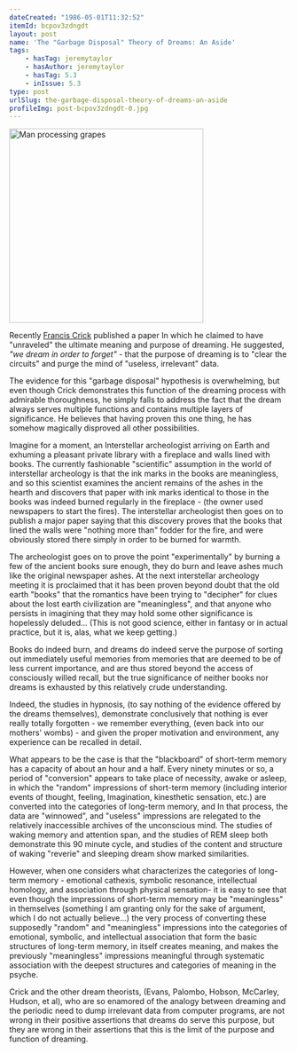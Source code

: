 ```yaml
---
dateCreated: "1986-05-01T11:32:52"
itemId: bcpov3zdngdt
layout: post
name: 'The "Garbage Disposal" Theory of Dreams: An Aside'
tags:
    - hasTag: jeremytaylor
    - hasAuthor: jeremytaylor
    - hasTag: 5.3
    - inIssue: 5.3
type: post
urlSlug: the-garbage-disposal-theory-of-dreams-an-aside
profileImg: post-bcpov3zdngdt-0.jpg
---
```


<img src="../images/post-bcpov3zdngdt-0.jpg" alt="Man processing grapes" width="350" height="auto"/>

Recently [Francis Crick](https://en.wikipedia.org/wiki/Francis_Crick) published a paper In which he claimed to have "unraveled" the ultimate meaning and purpose of dreaming. He suggested, _"we dream in order to forget"_ - that the purpose of dreaming is to "clear the circuits" and purge the mind of "useless, irrelevant" data.

The evidence for this "garbage disposal" hypothesis is overwhelming, but even though Crick demonstrates this function of the dreaming process with admirable thoroughness, he simply falls to address the fact that the dream always serves multiple functions and contains multiple layers of significance. He believes that having proven this one thing, he has somehow magically disproved all other possibilities.

Imagine for a moment, an Interstellar archeologist arriving on Earth and exhuming a pleasant private library with a fireplace and walls lined with books. The currently fashionable "scientific" assumption in the world of interstellar archeology is that the ink marks in the books are meaningless, and so this
scientist examines the ancient remains of the ashes in the hearth and discovers that paper with ink marks identical to those in the books was indeed burned regularly in the fireplace - (the owner used newspapers to start the fires). The interstellar archeologist then goes on to publish a major paper saying that this discovery proves that the books that lined the walls were "nothing more than" fodder for the fire, and were obviously stored there simply in order to be burned for warmth.

The archeologist goes on to prove the point "experimentally" by burning a few of the ancient books sure enough, they do burn and leave ashes much like the original newspaper ashes. At the next interstellar archeology meeting it is proclaimed that it has been proven beyond doubt that the old earth "books" that the romantics have been trying to "decipher" for clues about the lost earth civilization are "meaningless", and that anyone who persists in imagining that they may hold some other significance is hopelessly deluded... (This is not good science, either in fantasy or in actual practice, but it is, alas, what we keep getting.)

Books do indeed burn, and dreams do indeed serve the purpose of sorting out immediately useful memories from memories that are deemed to be of less current importance, and are thus stored beyond the access of consciously willed recall, but the true significance of neither books nor dreams is exhausted by this relatively crude understanding.

Indeed, the studies in hypnosis, (to say nothing of the evidence offered by the dreams themselves), demonstrate conclusively that nothing is ever really totally forgotten - we remember everything, (even back into our mothers' wombs) - and given the proper motivation and environment, any experience can be recalled in detail.

What appears to be the case is that the "blackboard" of short-term memory has a capacity of about an hour and a half. Every ninety minutes or so, a period of "conversion" appears to take place of necessity, awake or asleep, in which the "random" impressions of short-term memory (including interior events of thought, feeling, Imagination, kinesthetic sensation, etc.) are converted into the categories of long-term memory, and In that process, the data are "winnowed", and "useless" impressions are relegated to the relatively inaccessible archives of the unconscious mind. The studies of waking memory and attention span, and the studies of REM sleep both demonstrate this 90 minute cycle, and studies of the content and structure of waking "reverie" and sleeping dream show marked similarities.

However, when one considers what characterizes the categories of long-term memory - emotional cathexis, symbolic resonance, intellectual homology, and association through physical sensation- it is easy to see that even though the impressions of short-term memory may be "meaningless" in themselves (something I am granting only for the sake of argument, which I do not actually believe...) the very process of converting these supposedly "random" and "meaningless" impressions into the categories of emotional, symbolic, and intellectual association that form the basic structures of long-term memory, in itself creates meaning, and makes the previously "meaningless" impressions meaningful through systematic association with the deepest structures and categories of meaning in the psyche.

Crick and the other dream theorists, (Evans, Palombo, Hobson, McCarley, Hudson, et al), who are so enamored of the analogy between dreaming and the periodic need to dump irrelevant data from computer programs, are not wrong in their positive assertions that dreams do serve this purpose, but they are wrong in their assertions that this is the limit of the purpose and function of dreaming.
